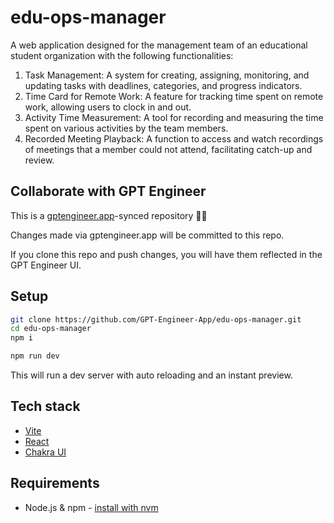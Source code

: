 # edu-ops-manager

A web application designed for the management team of an educational student organization with the following functionalities: 
1. Task Management: A system for creating, assigning, monitoring, and updating tasks with deadlines, categories, and progress indicators.
2. Time Card for Remote Work: A feature for tracking time spent on remote work, allowing users to clock in and out.
3. Activity Time Measurement: A tool for recording and measuring the time spent on various activities by the team members.
4. Recorded Meeting Playback: A function to access and watch recordings of meetings that a member could not attend, facilitating catch-up and review.

## Collaborate with GPT Engineer

This is a [gptengineer.app](https://gptengineer.app)-synced repository 🌟🤖

Changes made via gptengineer.app will be committed to this repo.

If you clone this repo and push changes, you will have them reflected in the GPT Engineer UI.

## Setup

```sh
git clone https://github.com/GPT-Engineer-App/edu-ops-manager.git
cd edu-ops-manager
npm i
```

```sh
npm run dev
```

This will run a dev server with auto reloading and an instant preview.

## Tech stack

- [Vite](https://vitejs.dev/)
- [React](https://react.dev/)
- [Chakra UI](https://chakra-ui.com/)

## Requirements

- Node.js & npm - [install with nvm](https://github.com/nvm-sh/nvm#installing-and-updating)
